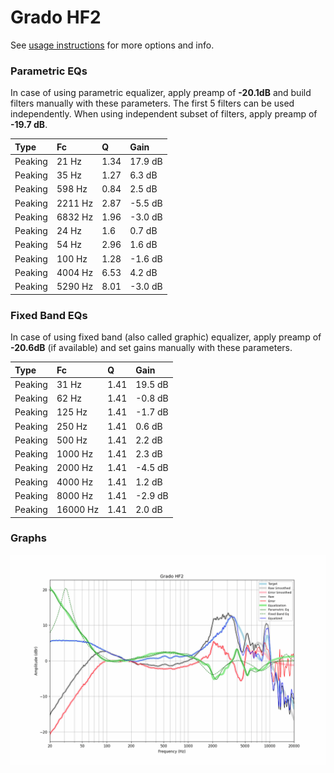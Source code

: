 # Grado HF2
See [usage instructions](https://github.com/jaakkopasanen/AutoEq#usage) for more options and info.

### Parametric EQs
In case of using parametric equalizer, apply preamp of **-20.1dB** and build filters manually
with these parameters. The first 5 filters can be used independently.
When using independent subset of filters, apply preamp of **-19.7 dB**.

| Type    | Fc      |    Q | Gain    |
|:--------|:--------|:-----|:--------|
| Peaking | 21 Hz   | 1.34 | 17.9 dB |
| Peaking | 35 Hz   | 1.27 | 6.3 dB  |
| Peaking | 598 Hz  | 0.84 | 2.5 dB  |
| Peaking | 2211 Hz | 2.87 | -5.5 dB |
| Peaking | 6832 Hz | 1.96 | -3.0 dB |
| Peaking | 24 Hz   | 1.6  | 0.7 dB  |
| Peaking | 54 Hz   | 2.96 | 1.6 dB  |
| Peaking | 100 Hz  | 1.28 | -1.6 dB |
| Peaking | 4004 Hz | 6.53 | 4.2 dB  |
| Peaking | 5290 Hz | 8.01 | -3.0 dB |

### Fixed Band EQs
In case of using fixed band (also called graphic) equalizer, apply preamp of **-20.6dB**
(if available) and set gains manually with these parameters.

| Type    | Fc       |    Q | Gain    |
|:--------|:---------|:-----|:--------|
| Peaking | 31 Hz    | 1.41 | 19.5 dB |
| Peaking | 62 Hz    | 1.41 | -0.8 dB |
| Peaking | 125 Hz   | 1.41 | -1.7 dB |
| Peaking | 250 Hz   | 1.41 | 0.6 dB  |
| Peaking | 500 Hz   | 1.41 | 2.2 dB  |
| Peaking | 1000 Hz  | 1.41 | 2.3 dB  |
| Peaking | 2000 Hz  | 1.41 | -4.5 dB |
| Peaking | 4000 Hz  | 1.41 | 1.2 dB  |
| Peaking | 8000 Hz  | 1.41 | -2.9 dB |
| Peaking | 16000 Hz | 1.41 | 2.0 dB  |

### Graphs
![](./Grado%20HF2.png)